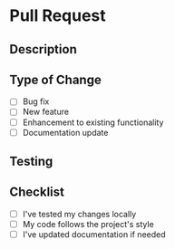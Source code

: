 # Pull Request

## Description

<!-- Briefly describe what this PR does and why it's needed -->

## Type of Change

- [ ] Bug fix
- [ ] New feature
- [ ] Enhancement to existing functionality
- [ ] Documentation update

## Testing

<!-- Describe how you tested your changes -->

## Checklist

- [ ] I've tested my changes locally
- [ ] My code follows the project's style
- [ ] I've updated documentation if needed

<!-- Feel free to add any other context or screenshots about the PR here --> 